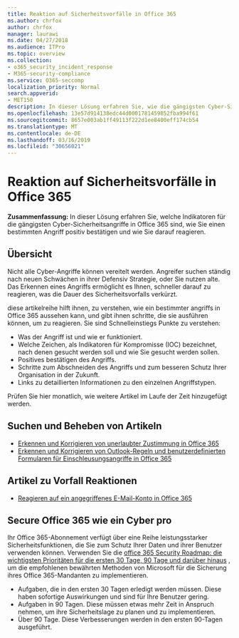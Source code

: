 ```yaml
---
title: Reaktion auf Sicherheitsvorfälle in Office 365
ms.author: chrfox
author: chrfox
manager: laurawi
ms.date: 04/27/2018
ms.audience: ITPro
ms.topic: overview
ms.collection:
- o365_security_incident_response
- M365-security-compliance
ms.service: O365-seccomp
localization_priority: Normal
search.appverid:
- MET150
description: In dieser Lösung erfahren Sie, wie die gängigsten Cyber-Sicherheitsangriffe in Office 365 Aussehen und wie Sie darauf reagieren können.
ms.openlocfilehash: 13e57d914138edc44d0001781459852fba994f61
ms.sourcegitcommit: 8657e003ab1ff49113f222d1ee8400eff174cb54
ms.translationtype: MT
ms.contentlocale: de-DE
ms.lasthandoff: 03/16/2019
ms.locfileid: "30656021"
---
```

# <a name="office-365-security-incident-response"></a>Reaktion auf Sicherheitsvorfälle in Office 365

 **Zusammenfassung:** In dieser Lösung erfahren Sie, welche Indikatoren für die gängigsten Cyber-Sicherheitsangriffe in Office 365 sind, wie Sie einen bestimmten Angriff positiv bestätigen und wie Sie darauf reagieren.
  
## <a name="overview"></a>Übersicht
Nicht alle Cyber-Angriffe können vereitelt werden. Angreifer suchen ständig nach neuen Schwächen in ihrer Defensiv Strategie, oder Sie nutzen alte. Das Erkennen eines Angriffs ermöglicht es Ihnen, schneller darauf zu reagieren, was die Dauer des Sicherheitsvorfalls verkürzt.

diese artikelreihe hilft ihnen, zu verstehen, wie ein bestimmter angriffs in Office 365 aussehen kann, und gibt ihnen schritte, die sie ausführen können, um zu reagieren. Sie sind Schnelleinstiegs Punkte zu verstehen:
 
- Was der Angriff ist und wie er funktioniert.
- Welche Zeichen, als Indikatoren für Kompromisse (IOC) bezeichnet, nach denen gesucht werden soll und wie Sie gesucht werden sollen.
- Positives bestätigen des Angriffs.
- Schritte zum Abschneiden des Angriffs und zum besseren Schutz Ihrer Organisation in der Zukunft.
- Links zu detaillierten Informationen zu den einzelnen Angriffstypen.

Prüfen Sie hier monatlich, wie weitere Artikel im Laufe der Zeit hinzugefügt werden.

## <a name="detect-and-remediate-articles"></a>Suchen und Beheben von Artikeln

- [Erkennen und Korrigieren von unerlaubter Zustimmung in Office 365](detect-and-remediate-illicit-consent-grants.md)
- [Erkennen und Korrigieren von Outlook-Regeln und benutzerdefinierten Formularen für Einschleusungsangriffe in Office 365](detect-and-remediate-outlook-rules-forms-attack.md)
 
## <a name="incident-response-articles"></a>Artikel zu Vorfall Reaktionen

- [Reagieren auf ein angegriffenes E-Mail-Konto in Office 365](responding-to-a-compromised-email-account.md)

## <a name="secure-office-365-like-a-cybersecurity-pro"></a>Secure Office 365 wie ein Cyber pro
Ihr Office 365-Abonnement verfügt über eine Reihe leistungsstarker Sicherheitsfunktionen, die Sie zum Schutz Ihrer Daten und ihrer Benutzer verwenden können.  Verwenden Sie die [office 365 Security Roadmap: die wichtigsten Prioritäten für die ersten 30 Tage, 90 Tage und darüber hinaus](https://support.office.com/article/Office-365-security-roadmap-Top-priorities-for-the-first-30-days-90-days-and-beyond-28c86a1c-e4dd-4aad-a2a6-c768a21cb352) , um die empfohlenen bewährten Methoden von Microsoft für die Sicherung ihres Office 365-Mandanten zu implementieren.
- Aufgaben, die in den ersten 30 Tagen erledigt werden müssen.  Diese haben sofortige Auswirkungen und sind für Ihre Benutzer gering.
- Aufgaben in 90 Tagen. Diese müssen etwas mehr Zeit in Anspruch nehmen, um ihre Sicherheitslage zu planen und zu implementieren.
- Über 90 Tage. Diese Verbesserungen werden in den ersten 90-Tagen ausgeführt.






